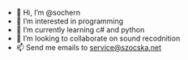 - 👋 Hi, I’m @sochern
- 👀 I’m interested in programming
- 🌱 I’m currently learning c# and python
- 💞️ I’m looking to collaborate on sound recodnition
- 📫 Send me emails to service@szocska.net

<!---
sochern/sochern is a ✨ special ✨ repository because its `README.md` (this file) appears on your GitHub profile.
You can click the Preview link to take a look at your changes.
--->

